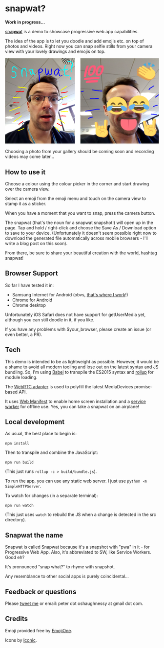 # snapwat?

**Work in progress...**

[sna**pwa**t](https://snapw.at) is a demo to showcase progressive web app capabilities.

The idea of the app is to let you doodle and add emojis etc. on top of photos and videos.
Right now you can snap selfie stills from your camera view with your lovely drawings and emojis
on top. 

<img src="docs/snapwat-snapshots.png?raw=true" alt="A snapwat" width="600px"/>

Choosing a photo from your gallery should be coming soon and recording videos may come later...

## How to use it

Choose a colour using the colour picker in the corner and start drawing over the camera view.

Select an emoji from the emoji menu and touch on the camera view to stamp it as a sticker.

When you have a moment that you want to snap, press the camera button.

The snapwat (that's the noun for a snapwat snapshot!) will open up in the page. Tap and hold / right-click 
and choose the Save As / Download option to save to your device. (Unfortunately it doesn't seem possible right now to 
download the generated file automatically across mobile browsers - I'll write a blog post on this soon).

From there, be sure to share your beautiful creation with the world, hashtag snapwat! 


## Browser Support

So far I have tested it in:

* Samsung Internet for Android (obvs, [that's where I work](https://medium.com/samsung-internet-dev/about)!)
* Chrome for Android
* Chrome desktop

Unfortunately iOS Safari does not have support for getUserMedia yet, although you can still doodle in it, if you like.

If you have any problems with $your_browser, please create an issue (or even better, a PR).


## Tech

This demo is intended to be as lightweight as possible. However, it would be a shame to avoid
all modern tooling and lose out on the latest syntax and JS bundling. So, I'm using 
[Babel](https://babeljs.io/) to transpile the ES2015 syntax and [rollup](http://rollupjs.org) 
for module loading.

The [WebRTC adapter](https://github.com/webrtc/adapter) is used to polyfill the latest 
MediaDevices promise-based API.

It uses [Web Manifest](https://developer.mozilla.org/en-US/docs/Web/Manifest) to enable home screen 
installation and a [service worker](https://developers.google.com/web/fundamentals/primers/service-worker/) 
for offline use. Yes, you can take a snapwat on an airplane!


## Local development

As usual, the best place to begin is:

```npm install```

Then to transpile and combine the JavaScript:

```npm run build```

(This just runs `rollup -c > build/bundle.js`).

To run the app, you can use any static web server. I just use `python -m SimpleHTTPServer`.

To watch for changes (in a separate terminal):

```npm run watch```

(This just uses `watch` to rebuild the JS when a change is detected in the src directory).


## Snapwat the name

Snapwat is called Snapwat because it's a snapshot with "pwa" in it - for Progressive Web App. 
Also, it's abbreviated to SW, like Service Workers. Good eh? 

It's pronounced "snap what?" to rhyme with snapshot.

Any resemblance to other social apps is purely coincidental...


## Feedback or questions

Please [tweet me](https://twitter.com/poshaughnessy) or email: peter dot oshaughnessy at gmail dot com.


## Credits

Emoji provided free by [EmojiOne](http://emojione.com/).

Icons by [Iconic](https://useiconic.com/).

